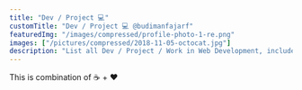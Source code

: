 ```yaml
---
title: "Dev / Project 💻"
customTitle: "Dev / Project 💻 @budimanfajarf"
featuredImg: "/images/compressed/profile-photo-1-re.png"
images: ["/pictures/compressed/2018-11-05-octocat.jpg"]
description: "List all Dev / Project / Work in Web Development, include Backend and Frontend by Budiman Fajar Firdaus @budimanfajarf, a Backend Developer from Bandung, Indonesia"
---
```

This is combination of ☕ + ❤️

<!-- * Personal Blog (this web): [link](/), [repo](https://github.com/budimanfajarf/blog)
* React Tic-Tac-Toe: [link](https://bff-tictactoe.herokuapp.com/), [repo](https://github.com/budimanfajarf/react-tictactoe)
* Github Page: [link](https://budimanfajarf.github.io), [repo](https://github.com/budimanfajarf/budimanfajarf.github.io)
* Counseling Teacher web app: [repo](https://github.com/budimanfajarf/bklaravel) 
* Quote web app: [repo](https://github.com/budimanfajarf/kutipan)

See all my codes in [Github Repository](https://github.com/budimanfajarf) -->
